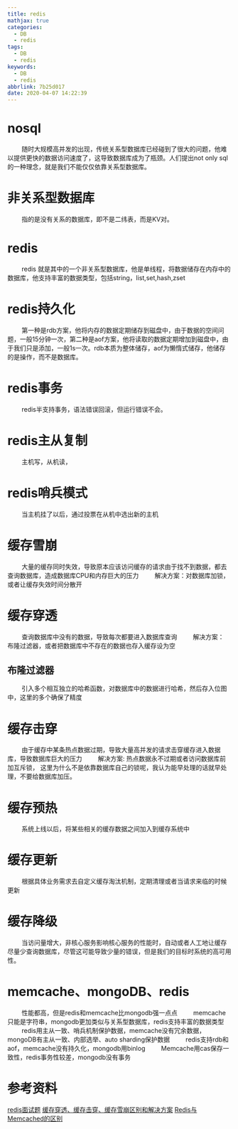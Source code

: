 ```yaml
---
title: redis
mathjax: true
categories:
  - DB
  - redis
tags:
  - DB
  - redis
keywords:
  - DB
  - redis
abbrlink: 7b25d017
date: 2020-04-07 14:22:39
---
```


# nosql
&emsp;&emsp; 随时大规模高并发的出现，传统关系型数据库已经碰到了很大的问题，他难以提供更快的数据访问速度了，这导致数据库成为了瓶颈。人们提出not only sql的一种理念，就是我们不能仅仅依靠关系型数据库。

# 非关系型数据库
&emsp;&emsp; 指的是没有关系的数据库，即不是二纬表，而是KV对。

<!---more-->
# redis 
&emsp;&emsp; redis 就是其中的一个非关系型数据库，他是单线程，将数据储存在内存中的数据库，他支持丰富的数据类型，包括string，list,set,hash,zset

# redis持久化
&emsp;&emsp; 第一种是rdb方案，他将内存的数据定期储存到磁盘中，由于数据的空间问题，一般15分钟一次，第二种是aof方案，他将读取的数据定期增加到磁盘中，由于我们只是添加，一般1s一次。rdb本质为整体储存，aof为懒惰式储存，他储存的是操作，而不是数据库。

# redis事务
&emsp;&emsp; redis半支持事务，语法错误回滚，但运行错误不会。

# redis主从复制
&emsp;&emsp; 主机写，从机读，

# redis哨兵模式
&emsp;&emsp; 当主机挂了以后，通过投票在从机中选出新的主机

# 缓存雪崩
&emsp;&emsp; 大量的缓存同时失效，导致原本应该访问缓存的请求由于找不到数据，都去查询数据库，造成数据库CPU和内存巨大的压力
&emsp;&emsp; 解决方案：对数据库加锁，或者让缓存失效时间分散开

# 缓存穿透
&emsp;&emsp; 查询数据库中没有的数据，导致每次都要进入数据库查询
&emsp;&emsp; 解决方案： 布隆过滤器，或者把数据库中不存在的数据也存入缓存设为空

## 布隆过滤器
&emsp;&emsp; 引入多个相互独立的哈希函数，对数据库中的数据进行哈希，然后存入位图中，这里的多个确保了精度

# 缓存击穿
&emsp;&emsp; 由于缓存中某条热点数据过期，导致大量高并发的请求击穿缓存进入数据库，导致数据库巨大的压力
&emsp;&emsp; 解决方案: 热点数据永不过期或者访问数据库前加互斥锁， 这里为什么不是依靠数据库自己的锁呢，我认为能早处理的话就早处理，不要给数据库加压。

# 缓存预热
&emsp;&emsp; 系统上线以后，将某些相关的缓存数据之间加入到缓存系统中

# 缓存更新
&emsp;&emsp; 根据具体业务需求去自定义缓存淘汰机制，定期清理或者当请求来临的时候更新

# 缓存降级
&emsp;&emsp; 当访问量增大，非核心服务影响核心服务的性能时，自动或者人工地让缓存尽量少查询数据库，尽管这可能导致少量的错误，但是我们的目标时系统的高可用性。

# memcache、mongoDB、redis
&emsp;&emsp; 性能都高，但是redis和memcache比mongodb强一点点
&emsp;&emsp; memcache只能是字符串，mongodb更加类似与关系型数据库，redis支持丰富的数据类型
&emsp;&emsp; redis用主从一致、哨兵机制保护数据，memcache没有冗余数据，mongoDB有主从一致、内部选举、auto sharding保护数据
&emsp;&emsp; redis支持rdb和aof，memcache没有持久化，mongodb用binlog
&emsp;&emsp; Memcache用cas保存一致性，redis事务性较差，mongodb没有事务



# 参考资料
[redis面试题](https://blog.csdn.net/Butterfly_resting/article/details/89668661)
[缓存穿透、缓存击穿、缓存雪崩区别和解决方案](https://blog.csdn.net/kongtiao5/article/details/82771694)
[Redis与Memcached的区别](https://blog.51cto.com/250688049/1132097)
